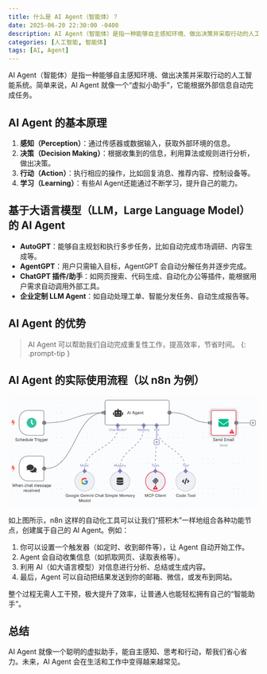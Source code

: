 ```yaml
---
title: 什么是 AI Agent（智能体）？
date: 2025-06-20 22:30:00 -0400
description: AI Agent（智能体）是指一种能够自主感知环境、做出决策并采取行动的人工智能系统。简单来说，AI Agent 就像一个“虚拟小助手”，它能根据外部信息自动完成任务。
categories: [人工智能, 智能体]
tags: [AI, Agent]
---
```


AI Agent（智能体）是指一种能够自主感知环境、做出决策并采取行动的人工智能系统。简单来说，AI Agent 就像一个“虚拟小助手”，它能根据外部信息自动完成任务。

## AI Agent 的基本原理

1. **感知（Perception）**：通过传感器或数据输入，获取外部环境的信息。
2. **决策（Decision Making）**：根据收集到的信息，利用算法或规则进行分析，做出决策。
3. **行动（Action）**：执行相应的操作，比如回复消息、推荐内容、控制设备等。
4. **学习（Learning）**：有些AI Agent还能通过不断学习，提升自己的能力。

## 基于大语言模型（LLM，Large Language Model）的 AI Agent

- **AutoGPT**：能够自主规划和执行多步任务，比如自动完成市场调研、内容生成等。
- **AgentGPT**：用户只需输入目标，AgentGPT 会自动分解任务并逐步完成。
- **ChatGPT 插件/助手**：如网页搜索、代码生成、自动化办公等插件，能根据用户需求自动调用外部工具。
- **企业定制 LLM Agent**：如自动处理工单、智能分发任务、自动生成报告等。

## AI Agent 的优势

> AI Agent 可以帮助我们自动完成重复性工作，提高效率，节省时间。
{: .prompt-tip }

## AI Agent 的实际使用流程（以 n8n 为例）

![n8n AI Agent 工作流程示意图](/assets/images/20250620/n8n-workflow-ai-agent.png)

如上图所示，n8n 这样的自动化工具可以让我们“搭积木”一样地组合各种功能节点，创建属于自己的 AI Agent。例如：

1. 你可以设置一个触发器（如定时、收到邮件等），让 Agent 自动开始工作。
2. Agent 会自动收集信息（如抓取网页、读取表格等）。
3. 利用 AI（如大语言模型）对信息进行分析、总结或生成内容。
4. 最后，Agent 可以自动把结果发送到你的邮箱、微信，或发布到网站。

整个过程无需人工干预，极大提升了效率，让普通人也能轻松拥有自己的“智能助手”。

## 总结

AI Agent 就像一个聪明的虚拟助手，能自主感知、思考和行动，帮我们省心省力。未来，AI Agent 会在生活和工作中变得越来越常见。
